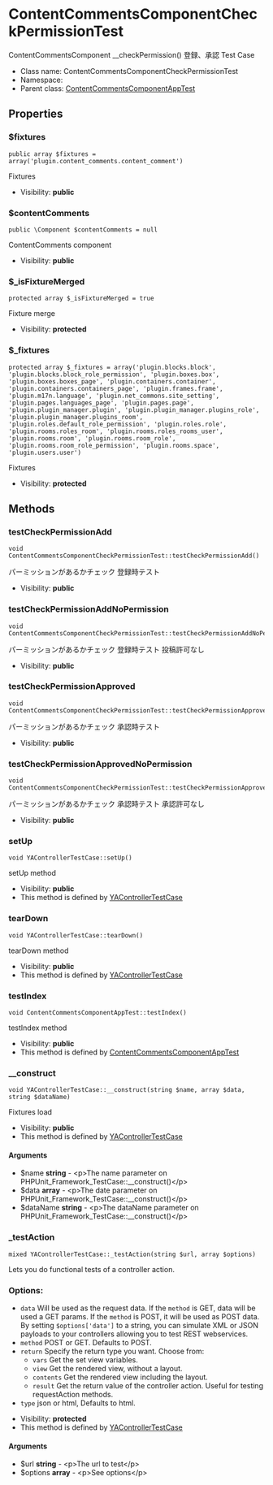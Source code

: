 ContentCommentsComponentCheckPermissionTest
===============

ContentCommentsComponent __checkPermission() 登録、承認 Test Case




* Class name: ContentCommentsComponentCheckPermissionTest
* Namespace: 
* Parent class: [ContentCommentsComponentAppTest](ContentCommentsComponentAppTest.md)





Properties
----------


### $fixtures

    public array $fixtures = array('plugin.content_comments.content_comment')

Fixtures



* Visibility: **public**


### $contentComments

    public \Component $contentComments = null

ContentComments component



* Visibility: **public**


### $_isFixtureMerged

    protected array $_isFixtureMerged = true

Fixture merge



* Visibility: **protected**


### $_fixtures

    protected array $_fixtures = array('plugin.blocks.block', 'plugin.blocks.block_role_permission', 'plugin.boxes.box', 'plugin.boxes.boxes_page', 'plugin.containers.container', 'plugin.containers.containers_page', 'plugin.frames.frame', 'plugin.m17n.language', 'plugin.net_commons.site_setting', 'plugin.pages.languages_page', 'plugin.pages.page', 'plugin.plugin_manager.plugin', 'plugin.plugin_manager.plugins_role', 'plugin.plugin_manager.plugins_room', 'plugin.roles.default_role_permission', 'plugin.roles.role', 'plugin.rooms.roles_room', 'plugin.rooms.roles_rooms_user', 'plugin.rooms.room', 'plugin.rooms.room_role', 'plugin.rooms.room_role_permission', 'plugin.rooms.space', 'plugin.users.user')

Fixtures



* Visibility: **protected**


Methods
-------


### testCheckPermissionAdd

    void ContentCommentsComponentCheckPermissionTest::testCheckPermissionAdd()

パーミッションがあるかチェック 登録時テスト



* Visibility: **public**




### testCheckPermissionAddNoPermission

    void ContentCommentsComponentCheckPermissionTest::testCheckPermissionAddNoPermission()

パーミッションがあるかチェック 登録時テスト 投稿許可なし



* Visibility: **public**




### testCheckPermissionApproved

    void ContentCommentsComponentCheckPermissionTest::testCheckPermissionApproved()

パーミッションがあるかチェック 承認時テスト



* Visibility: **public**




### testCheckPermissionApprovedNoPermission

    void ContentCommentsComponentCheckPermissionTest::testCheckPermissionApprovedNoPermission()

パーミッションがあるかチェック 承認時テスト 承認許可なし



* Visibility: **public**




### setUp

    void YAControllerTestCase::setUp()

setUp method



* Visibility: **public**
* This method is defined by [YAControllerTestCase](YAControllerTestCase.md)




### tearDown

    void YAControllerTestCase::tearDown()

tearDown method



* Visibility: **public**
* This method is defined by [YAControllerTestCase](YAControllerTestCase.md)




### testIndex

    void ContentCommentsComponentAppTest::testIndex()

testIndex method



* Visibility: **public**
* This method is defined by [ContentCommentsComponentAppTest](ContentCommentsComponentAppTest.md)




### __construct

    void YAControllerTestCase::__construct(string $name, array $data, string $dataName)

Fixtures load



* Visibility: **public**
* This method is defined by [YAControllerTestCase](YAControllerTestCase.md)


#### Arguments
* $name **string** - &lt;p&gt;The name parameter on PHPUnit_Framework_TestCase::__construct()&lt;/p&gt;
* $data **array** - &lt;p&gt;The date parameter on PHPUnit_Framework_TestCase::__construct()&lt;/p&gt;
* $dataName **string** - &lt;p&gt;The dataName parameter on PHPUnit_Framework_TestCase::__construct()&lt;/p&gt;



### _testAction

    mixed YAControllerTestCase::_testAction(string $url, array $options)

Lets you do functional tests of a controller action.

### Options:

- `data` Will be used as the request data. If the `method` is GET,
  data will be used a GET params. If the `method` is POST, it will be used
  as POST data. By setting `$options['data']` to a string, you can simulate XML or JSON
  payloads to your controllers allowing you to test REST webservices.
- `method` POST or GET. Defaults to POST.
- `return` Specify the return type you want. Choose from:
    - `vars` Get the set view variables.
    - `view` Get the rendered view, without a layout.
    - `contents` Get the rendered view including the layout.
    - `result` Get the return value of the controller action. Useful
      for testing requestAction methods.
- `type` json or html, Defaults to html.

* Visibility: **protected**
* This method is defined by [YAControllerTestCase](YAControllerTestCase.md)


#### Arguments
* $url **string** - &lt;p&gt;The url to test&lt;/p&gt;
* $options **array** - &lt;p&gt;See options&lt;/p&gt;


